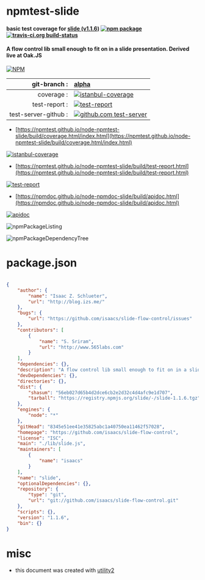 # npmtest-slide

#### basic test coverage for  [slide (v1.1.6)](https://github.com/isaacs/slide-flow-control)  [![npm package](https://img.shields.io/npm/v/npmtest-slide.svg?style=flat-square)](https://www.npmjs.org/package/npmtest-slide) [![travis-ci.org build-status](https://api.travis-ci.org/npmtest/node-npmtest-slide.svg)](https://travis-ci.org/npmtest/node-npmtest-slide)

#### A flow control lib small enough to fit on in a slide presentation. Derived live at Oak.JS

[![NPM](https://nodei.co/npm/slide.png?downloads=true&downloadRank=true&stars=true)](https://www.npmjs.com/package/slide)

| git-branch : | [alpha](https://github.com/npmtest/node-npmtest-slide/tree/alpha)|
|--:|:--|
| coverage : | [![istanbul-coverage](https://npmtest.github.io/node-npmtest-slide/build/coverage.badge.svg)](https://npmtest.github.io/node-npmtest-slide/build/coverage.html/index.html)|
| test-report : | [![test-report](https://npmtest.github.io/node-npmtest-slide/build/test-report.badge.svg)](https://npmtest.github.io/node-npmtest-slide/build/test-report.html)|
| test-server-github : | [![github.com test-server](https://npmtest.github.io/node-npmtest-slide/GitHub-Mark-32px.png)](https://npmtest.github.io/node-npmtest-slide/build/app/index.html) | | build-artifacts : | [![build-artifacts](https://npmtest.github.io/node-npmtest-slide/glyphicons_144_folder_open.png)](https://github.com/npmtest/node-npmtest-slide/tree/gh-pages/build)|

- [https://npmtest.github.io/node-npmtest-slide/build/coverage.html/index.html](https://npmtest.github.io/node-npmtest-slide/build/coverage.html/index.html)

[![istanbul-coverage](https://npmtest.github.io/node-npmtest-slide/build/screenCapture.buildCi.browser.%252Ftmp%252Fbuild%252Fcoverage.lib.html.png)](https://npmtest.github.io/node-npmtest-slide/build/coverage.html/index.html)

- [https://npmtest.github.io/node-npmtest-slide/build/test-report.html](https://npmtest.github.io/node-npmtest-slide/build/test-report.html)

[![test-report](https://npmtest.github.io/node-npmtest-slide/build/screenCapture.buildCi.browser.%252Ftmp%252Fbuild%252Ftest-report.html.png)](https://npmtest.github.io/node-npmtest-slide/build/test-report.html)

- [https://npmdoc.github.io/node-npmdoc-slide/build/apidoc.html](https://npmdoc.github.io/node-npmdoc-slide/build/apidoc.html)

[![apidoc](https://npmdoc.github.io/node-npmdoc-slide/build/screenCapture.buildCi.browser.%252Ftmp%252Fbuild%252Fapidoc.html.png)](https://npmdoc.github.io/node-npmdoc-slide/build/apidoc.html)

![npmPackageListing](https://npmtest.github.io/node-npmtest-slide/build/screenCapture.npmPackageListing.svg)

![npmPackageDependencyTree](https://npmtest.github.io/node-npmtest-slide/build/screenCapture.npmPackageDependencyTree.svg)



# package.json

```json

{
    "author": {
        "name": "Isaac Z. Schlueter",
        "url": "http://blog.izs.me/"
    },
    "bugs": {
        "url": "https://github.com/isaacs/slide-flow-control/issues"
    },
    "contributors": [
        {
            "name": "S. Sriram",
            "url": "http://www.565labs.com"
        }
    ],
    "dependencies": {},
    "description": "A flow control lib small enough to fit on in a slide presentation. Derived live at Oak.JS",
    "devDependencies": {},
    "directories": {},
    "dist": {
        "shasum": "56eb027d65b4d2dce6cb2e2d32c4d4afc9e1d707",
        "tarball": "https://registry.npmjs.org/slide/-/slide-1.1.6.tgz"
    },
    "engines": {
        "node": "*"
    },
    "gitHead": "8345e51ee41e35825abc1a40750ea11462f57028",
    "homepage": "https://github.com/isaacs/slide-flow-control",
    "license": "ISC",
    "main": "./lib/slide.js",
    "maintainers": [
        {
            "name": "isaacs"
        }
    ],
    "name": "slide",
    "optionalDependencies": {},
    "repository": {
        "type": "git",
        "url": "git://github.com/isaacs/slide-flow-control.git"
    },
    "scripts": {},
    "version": "1.1.6",
    "bin": {}
}
```



# misc
- this document was created with [utility2](https://github.com/kaizhu256/node-utility2)
